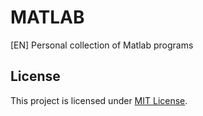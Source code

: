 # MATLAB
[EN] Personal collection of Matlab programs

## License
This project is licensed under [MIT License](https://github.com/t-ros/Matlab/blob/main/LICENSE).
